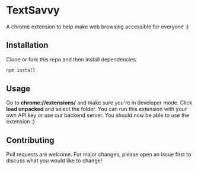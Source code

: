 # TextSavvy

A chrome extension to help make web browsing accessible for everyone :)

## Installation

Clone or fork this repo and then install dependencies.
```bash
npm install
```

## Usage

Go to **chrome://extensions/** and make sure you're in developer mode. Click **load unpacked** and select the folder. You can run this extension with your own API key or use our backend server. You should now be able to use the extension :)

## Contributing

Pull requests are welcome. For major changes, please open an issue first
to discuss what you would like to change!
